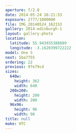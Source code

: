 ```yaml
---
aperture: f/2.0
date: 2014-05-24 16:21:53
exposure: 2777/1000000
file: IMG_20140524_162153
gallery: 2014-edinburgh-1
layout: gallery-photo
location:
  latitude: 55.943935388889
  longitude: -3.1620399722222
model: One S
next: 5ba7755
ordering: 22
previous: 97e79cd
sizes:
  640w:
    height: 362
    width: 640
  200x200:
    height: 200
    width: 200
  96x96:
    height: 96
    width: 96
title: null
make: HTC
---
```

